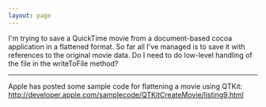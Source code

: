```yaml
---
layout: page
---
```





I'm trying to save a QuickTime movie from a document-based cocoa application in a flattened format. So far all I've managed is to save it with references to the original movie data. Do I need to do low-level handling of the file in the writeToFile method?

----

Apple has posted some sample code for flattening a movie using QTKit: http://developer.apple.com/samplecode/QTKitCreateMovie/listing9.html
